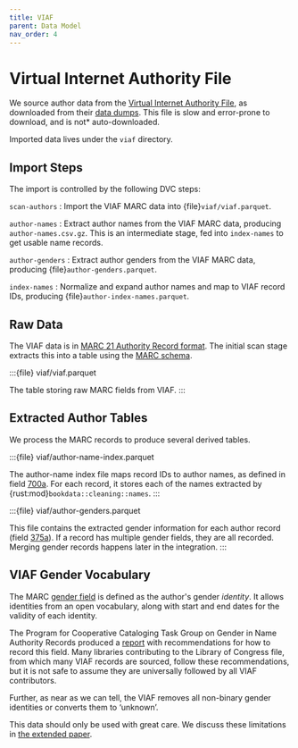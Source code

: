 ```yaml
---
title: VIAF
parent: Data Model
nav_order: 4
---
```


# Virtual Internet Authority File

We source author data from the [Virtual Internet Authority File](http://viaf.org), as downloaded from
their [data dumps](http://viaf.org/viaf/data).  This file is slow and error-prone to download, and is
not* auto-downloaded.

Imported data lives under the `viaf` directory.

## Import Steps

The import is controlled by the following DVC steps:

`scan-authors`
:   Import the VIAF MARC data into {file}`viaf/viaf.parquet`.

`author-names`
:   Extract author names from the VIAF MARC data, producing `author-names.csv.gz`.  This is an
    intermediate stage, fed into `index-names` to get usable name records.

`author-genders`
:   Extract author genders from the VIAF MARC data, producing {file}`author-genders.parquet`.

`index-names`
:   Normalize and expand author names and map to VIAF record IDs, producing {file}`author-index-names.parquet`.

## Raw Data

The VIAF data is in [MARC 21 Authority Record format](https://www.loc.gov/marc/authority/).  The initial
scan stage extracts this into a table using the [MARC schema](marc-format).

:::{file} viaf/viaf.parquet

The table storing raw MARC fields from VIAF.
:::

## Extracted Author Tables

We process the MARC records to produce several derived tables.

:::{file} viaf/author-name-index.parquet

The author-name index file maps record IDs to author names, as defined in field [700a][].  For each record, it stores each of the
names extracted by {rust:mod}`bookdata::cleaning::names`.
:::

:::{file} viaf/author-genders.parquet

This file contains the extracted gender information for each author record (field [375a][]).  If a record has multiple
gender fields, they are all recorded.  Merging gender records happens later in the integration.
:::

[700a]: https://www.loc.gov/marc/authority/ad700.html
[375a]: https://www.loc.gov/marc/authority/ad375.html

## VIAF Gender Vocabulary

The MARC [gender field][375a] is defined as the author's gender *identity*.  It
allows identities from an open vocabulary, along with start and end dates for
the validity of each identity.

The Program for Cooperative Cataloging Task Group on Gender in Name Authority Records produced a
[report](https://www.loc.gov/aba/pcc/documents/Gender_375%20field_RecommendationReport.pdf) with
recommendations for how to record this field.  Many libraries contributing to the Library of Congress
file, from which many VIAF records are sourced, follow these recommendations, but it is not safe
to assume they are universally followed by all VIAF contributors.

Further, as near as we can tell, the VIAF removes all non-binary gender identities or converts them
to ‘unknown’.

This data should only be used with great care.  We discuss these limitations in
[the extended paper](https://md.ekstrandom.net/pubs/bag-extended).
